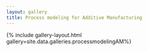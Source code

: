 ```yaml
---
layout: gallery
title: Process modeling for Additive Manufacturing
---
```


{% include gallery-layout.html gallery=site.data.galleries.processmodelingAM%}
